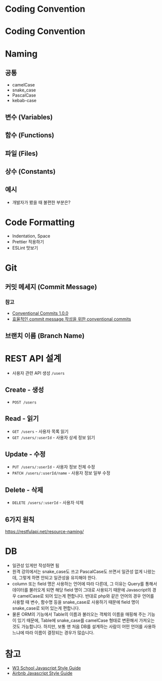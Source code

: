 # Coding Convention

# Coding Convention

# Naming

## 공통

- camelCase
- snake_case
- PascalCase
- kebab-case

## 변수 (Variables)

## 함수 (Functions)

## 파일 (Files)

## 상수 (Constants)

## 예시

- 개발자가 봤을 때 불편한 부분은?

# Code Formatting

- Indentation, Space
- Prettier 적용하기
- ESLint 맛보기

# Git

## 커밋 메세지 (Commit Message)

### 참고

- [Conventional Commits 1.0.0](https://www.conventionalcommits.org/ko/v1.0.0/#%ea%b7%9c%ea%b2%a9)
- [효율적인 commit message 작성을 위한 conventional commits](https://medium.com/humanscape-tech/%ED%9A%A8%EC%9C%A8%EC%A0%81%EC%9D%B8-commit-message-%EC%9E%91%EC%84%B1%EC%9D%84-%EC%9C%84%ED%95%9C-conventional-commits-ae885898e754)

## 브랜치 이름 (Branch Name)

# REST API 설계

- 사용자 관련 API 생성 `/users`

## Create - 생성

- `POST /users`

## Read - 읽기

- `GET /users` - 사용자 목록 읽기
- `GET /users/:userId` - 사용자 상세 정보 읽기

## Update - 수정

- `PUT /users/:userId` - 사용자 정보 전체 수정
- `PATCH /users/:userId/name` - 사용자 정보 일부 수정

## Delete - 삭제

- `DELETE /users/:userId` - 사용자 삭제

## 6가지 원칙

https://restfulapi.net/resource-naming/

# DB

- 일관성 있게만 작성하면 됨
- 원격 강의에서는 snake_case도 쓰고 PascalCase도 쓰면서 일관성 없게 나왔는데, 그렇게 하면 안되고 일관성을 유지해야 한다.
- column 또는 field 명은 사용하는 언어에 따라 다른데, 그 이유는 Query를 통해서 데이터를 불러오게 되면 해당 field 명이 그대로 사용되기 때문에 Javascript의 경우 camelCase로 되어 있는게 편합니다. 반대로 php와 같은 언어의 경우 언어를 사용할 때 변수, 함수명 등을 snake_case로 사용하기 때문에 field 명이 snake_case로 되어 있는게 편합니다.
- 물론 ORM의 기능에서 Table의 이름과 불러오는 객체의 이름을 매핑해 주는 기능이 있기 때문에, Table에 snake_case를 camelCase 형태로 변환해서 가져오는 것도 가능합니다. 하지만, 보통 맨 처음 DB를 설계하는 사람이 어떤 언어를 사용하느냐에 따라 이름이 결정되는 경우가 많습니다.

# 참고

- [W3 School Javascript Style Guide](https://www.w3schools.com/js/js_conventions.asp)
- [Airbnb Javascript Style Guide](https://github.com/ParkSB/javascript-style-guide)
